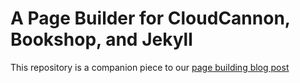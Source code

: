 # A Page Builder for CloudCannon, Bookshop, and Jekyll

This repository is a companion piece to our [page building blog post](https://cloudcannon.com/blog/)